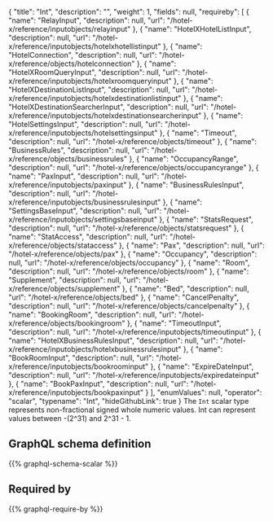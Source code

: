 {
  "title": "Int",
  "description": "",
  "weight": 1,
  "fields": null,
  "requireby": [
    {
      "name": "RelayInput",
      "description": null,
      "url": "/hotel-x/reference/inputobjects/relayinput"
    },
    {
      "name": "HotelXHotelListInput",
      "description": null,
      "url": "/hotel-x/reference/inputobjects/hotelxhotellistinput"
    },
    {
      "name": "HotelConnection",
      "description": null,
      "url": "/hotel-x/reference/objects/hotelconnection"
    },
    {
      "name": "HotelXRoomQueryInput",
      "description": null,
      "url": "/hotel-x/reference/inputobjects/hotelxroomqueryinput"
    },
    {
      "name": "HotelXDestinationListInput",
      "description": null,
      "url": "/hotel-x/reference/inputobjects/hotelxdestinationlistinput"
    },
    {
      "name": "HotelXDestinationSearcherInput",
      "description": null,
      "url": "/hotel-x/reference/inputobjects/hotelxdestinationsearcherinput"
    },
    {
      "name": "HotelSettingsInput",
      "description": null,
      "url": "/hotel-x/reference/inputobjects/hotelsettingsinput"
    },
    {
      "name": "Timeout",
      "description": null,
      "url": "/hotel-x/reference/objects/timeout"
    },
    {
      "name": "BusinessRules",
      "description": null,
      "url": "/hotel-x/reference/objects/businessrules"
    },
    {
      "name": "OccupancyRange",
      "description": null,
      "url": "/hotel-x/reference/objects/occupancyrange"
    },
    {
      "name": "PaxInput",
      "description": null,
      "url": "/hotel-x/reference/inputobjects/paxinput"
    },
    {
      "name": "BusinessRulesInput",
      "description": null,
      "url": "/hotel-x/reference/inputobjects/businessrulesinput"
    },
    {
      "name": "SettingsBaseInput",
      "description": null,
      "url": "/hotel-x/reference/inputobjects/settingsbaseinput"
    },
    {
      "name": "StatsRequest",
      "description": null,
      "url": "/hotel-x/reference/objects/statsrequest"
    },
    {
      "name": "StatAccess",
      "description": null,
      "url": "/hotel-x/reference/objects/stataccess"
    },
    {
      "name": "Pax",
      "description": null,
      "url": "/hotel-x/reference/objects/pax"
    },
    {
      "name": "Occupancy",
      "description": null,
      "url": "/hotel-x/reference/objects/occupancy"
    },
    {
      "name": "Room",
      "description": null,
      "url": "/hotel-x/reference/objects/room"
    },
    {
      "name": "Supplement",
      "description": null,
      "url": "/hotel-x/reference/objects/supplement"
    },
    {
      "name": "Bed",
      "description": null,
      "url": "/hotel-x/reference/objects/bed"
    },
    {
      "name": "CancelPenalty",
      "description": null,
      "url": "/hotel-x/reference/objects/cancelpenalty"
    },
    {
      "name": "BookingRoom",
      "description": null,
      "url": "/hotel-x/reference/objects/bookingroom"
    },
    {
      "name": "TimeoutInput",
      "description": null,
      "url": "/hotel-x/reference/inputobjects/timeoutinput"
    },
    {
      "name": "HotelXBusinessRulesInput",
      "description": null,
      "url": "/hotel-x/reference/inputobjects/hotelxbusinessrulesinput"
    },
    {
      "name": "BookRoomInput",
      "description": null,
      "url": "/hotel-x/reference/inputobjects/bookroominput"
    },
    {
      "name": "ExpireDateInput",
      "description": null,
      "url": "/hotel-x/reference/inputobjects/expiredateinput"
    },
    {
      "name": "BookPaxInput",
      "description": null,
      "url": "/hotel-x/reference/inputobjects/bookpaxinput"
    }
  ],
  "enumValues": null,
  "operator": "scalar",
  "typename": "Int",
  "hideGithubLink": true
}
The `Int` scalar type represents non-fractional signed whole numeric values. Int can represent values between -(2^31) and 2^31 - 1. 
## GraphQL schema definition

{{% graphql-schema-scalar %}}

## Required by

{{% graphql-require-by %}}
